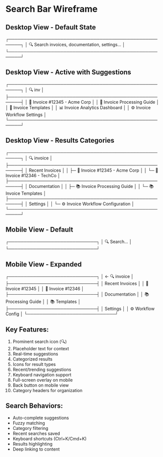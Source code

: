 # Search Bar Wireframe

## Desktop View - Default State
┌──────────────────────────────────────────────────────┐
│ 🔍 Search invoices, documentation, settings...       │
└──────────────────────────────────────────────────────┘

## Desktop View - Active with Suggestions
┌──────────────────────────────────────────────────────┐
│ 🔍 inv                                              │
├──────────────────────────────────────────────────────┤
│ 📄 Invoice #12345 - Acme Corp                       │
│ 📄 Invoice Processing Guide                          │
│ 📄 Invoice Templates                                 │
│ 📊 Invoice Analytics Dashboard                       │
│ ⚙️ Invoice Workflow Settings                        │
└──────────────────────────────────────────────────────┘

## Desktop View - Results Categories
┌──────────────────────────────────────────────────────┐
│ 🔍 invoice                                          │
├──────────────────────────────────────────────────────┤
│ Recent Invoices                                      │
│ ├─ 📄 Invoice #12345 - Acme Corp                    │
│ └─ 📄 Invoice #12346 - TechCo                       │
├──────────────────────────────────────────────────────┤
│ Documentation                                        │
│ ├─ 📚 Invoice Processing Guide                      │
│ └─ 📚 Invoice Templates                             │
├──────────────────────────────────────────────────────┤
│ Settings                                             │
│ └─ ⚙️ Invoice Workflow Configuration               │
└──────────────────────────────────────────────────────┘

## Mobile View - Default
┌─────────────────────────────┐
│ 🔍 Search...               │
└─────────────────────────────┘

## Mobile View - Expanded
┌─────────────────────────────┐
│ ← 🔍 invoice              │
├─────────────────────────────┤
│ Recent Invoices            │
│ 📄 Invoice #12345         │
│ 📄 Invoice #12346         │
├─────────────────────────────┤
│ Documentation             │
│ 📚 Processing Guide      │
│ 📚 Templates             │
├─────────────────────────────┤
│ Settings                  │
│ ⚙️ Workflow Config       │
└─────────────────────────────┘

## Key Features:
1. Prominent search icon (🔍)
2. Placeholder text for context
3. Real-time suggestions
4. Categorized results
5. Icons for result types
6. Recent/trending suggestions
7. Keyboard navigation support
8. Full-screen overlay on mobile
9. Back button on mobile view
10. Category headers for organization

## Search Behaviors:
- Auto-complete suggestions
- Fuzzy matching
- Category filtering
- Recent searches saved
- Keyboard shortcuts (Ctrl+K/Cmd+K)
- Results highlighting
- Deep linking to content
